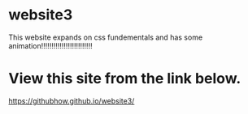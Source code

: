 # website3
This website expands on css fundementals and has some animation!!!!!!!!!!!!!!!!!!!!!!!!!
# View this site from the link below.
https://githubhow.github.io/website3/